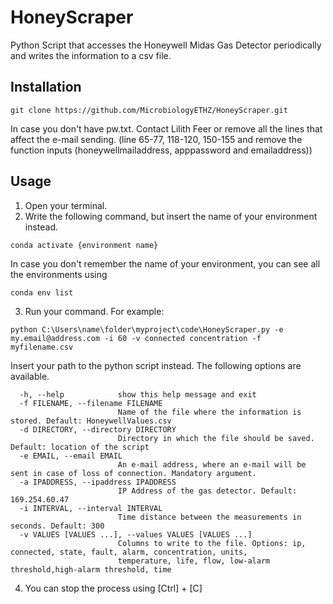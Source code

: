 # HoneyScraper
Python Script that accesses the Honeywell Midas Gas Detector periodically and writes the information to a csv file.

## Installation
```
git clone https://github.com/MicrobiologyETHZ/HoneyScraper.git
```
In case you don't have pw.txt. Contact Lilith Feer or remove all the lines that affect the e-mail sending. (line 65-77, 118-120, 150-155 and remove the function inputs (honeywellmailaddress, apppassword and emailaddress))

## Usage
1) Open your terminal.
2) Write the following command, but insert the name of your environment instead.
```
conda activate {environment name}
```
In case you don't remember the name of your environment, you can see all the environments using 
```
conda env list
```

3) Run your command.
For example:
```
python C:\Users\name\folder\myproject\code\HoneyScraper.py -e my.email@address.com -i 60 -v connected concentration -f myfilename.csv
```
Insert your path to the python script instead.
The following options are available.
```
  -h, --help            show this help message and exit
  -f FILENAME, --filename FILENAME
                        Name of the file where the information is stored. Default: HoneywellValues.csv
  -d DIRECTORY, --directory DIRECTORY
                        Directory in which the file should be saved. Default: location of the script
  -e EMAIL, --email EMAIL
                        An e-mail address, where an e-mail will be sent in case of loss of connection. Mandatory argument.
  -a IPADDRESS, --ipaddress IPADDRESS
                        IP Address of the gas detector. Default: 169.254.60.47
  -i INTERVAL, --interval INTERVAL
                        Time distance between the measurements in seconds. Default: 300
  -v VALUES [VALUES ...], --values VALUES [VALUES ...]
                        Columns to write to the file. Options: ip, connected, state, fault, alarm, concentration, units,
                        temperature, life, flow, low-alarm threshold,high-alarm threshold, time
```

4) You can stop the process using [Ctrl] + [C]


